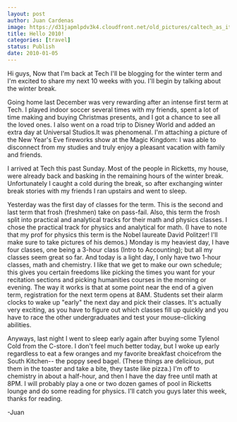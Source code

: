 ```yaml
---
layout: post
author: Juan Cardenas
image: https://d31japmlpdv3k4.cloudfront.net/old_pictures/caltech_as_it_happens/6a0105349b8251970b012876aaa87a970c.jpg
title: Hello 2010!
categories: [travel]
status: Publish
date: 2010-01-05
---
```


Hi guys,
Now that I'm back at Tech I'll be blogging for the winter term and I'm excited to share my next 10 weeks with you. I'll begin by talking about the winter break.

Going home last December was very rewarding after an intense first term at Tech. I played indoor soccer several times with my friends, spent a lot of time making and buying Christmas presents, and I got a chance to see all the loved ones. I also went on a road trip to Disney World and added an extra day at Universal Studios.It was phenomenal. I'm attaching a picture of the New Year's Eve fireworks show at the Magic Kingdom:
I was able to disconnect from my studies and truly enjoy a pleasant vacation with family and friends.

I arrived at Tech this past Sunday. Most of the people in Ricketts, my house, were already back and basking in the remaining hours of the winter break. Unfortunately I caught a cold during the break, so after exchanging winter break stories with my friends I ran upstairs and went to sleep.

Yesterday was the first day of classes for the term. This is the second and last term that frosh (freshmen) take on pass-fail. Also, this term the frosh split into practical and analytical tracks for their math and physics classes. I chose the practical track for physics and analytical for math. (I have to note that my prof for physics this term is the Nobel laureate David Politzer! I'll make sure to take pictures of his demos.) Monday is my heaviest day, I have four classes, one being a 3-hour class (Intro to Accounting); but all my classes seem great so far. And today is a light day, I only have two 1-hour classes, math and chemistry. I like that we get to make our own schedule; this gives you certain freedoms like picking the times you want for your recitation sections and picking humanities courses in the morning or evening. The way it works is that at some point near the end of a given term, registration for the next term opens at 8AM. Students set their alarm clocks to wake up "early" the next day and pick their classes. It's actually very exciting, as you have to figure out which classes fill up quickly and you have to race the other undergraduates and test your mouse-clicking abilities.

Anyways, last night I went to sleep early again after buying some Tylenol Cold from the C-store. I don't feel much better today, but I woke up early regardless to eat a few oranges and my favorite breakfast choicefrom the South Kitchen-- the poppy seed bagel. (These things are delicious, put them in the toaster and take a bite, they taste like pizza.) I'm off to chemistry in about a half-hour, and then I have the day free until math at 8PM. I will probably play a one or two dozen games of pool in Ricketts lounge and do some reading for physics. I'll catch you guys later this week, thanks for reading.

-Juan

